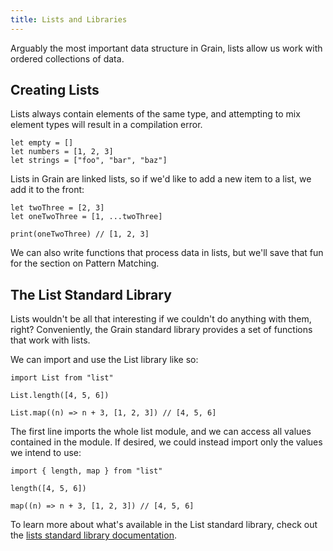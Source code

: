 ```yaml
---
title: Lists and Libraries
---
```


Arguably the most important data structure in Grain, lists allow us work with ordered collections of data.

## Creating Lists

Lists always contain elements of the same type, and attempting to mix element types will result in a compilation error.

```grain
let empty = []
let numbers = [1, 2, 3]
let strings = ["foo", "bar", "baz"]
```

Lists in Grain are linked lists, so if we'd like to add a new item to a list, we add it to the front:

```grain
let twoThree = [2, 3]
let oneTwoThree = [1, ...twoThree]

print(oneTwoThree) // [1, 2, 3]
```

We can also write functions that process data in lists, but we'll save that fun for the section on Pattern Matching.

## The List Standard Library

Lists wouldn't be all that interesting if we couldn't do anything with them, right? Conveniently, the Grain standard library provides a set of functions that work with lists.

We can import and use the List library like so:

```grain
import List from "list"

List.length([4, 5, 6])

List.map((n) => n + 3, [1, 2, 3]) // [4, 5, 6]
```

The first line imports the whole list module, and we can access all values contained in the module. If desired, we could instead import only the values we intend to use:

```grain
import { length, map } from "list"

length([4, 5, 6])

map((n) => n + 3, [1, 2, 3]) // [4, 5, 6]
```

To learn more about what's available in the List standard library, check out the [lists standard library documentation](https://grain-lang.org/docs/stdlib/list).
